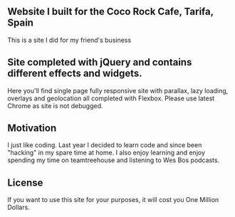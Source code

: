 ## Website I built for the Coco Rock Cafe, Tarifa, Spain

This is a site I did for my friend's business

## Site completed with jQuery and contains different effects and widgets.

Here you'll find single page fully responsive site with parallax, lazy loading, overlays and geolocation all completed with Flexbox. Please use latest Chrome as site is not debugged.

## Motivation

I just like coding. Last year I decided to learn code and since been "hacking" in my spare time at home. I also enjoy learning and enjoy spending my time on teamtreehouse and listening to Wes Bos podcasts.

## License

If you want to use this site for your purposes, it will cost you One Million Dollars.
